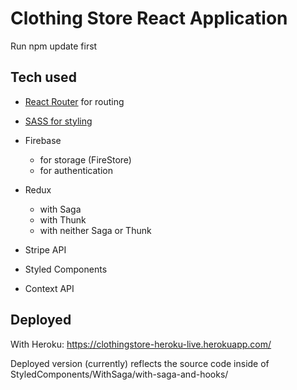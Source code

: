 # Clothing Store React Application
Run npm update first

## Tech used

- [React Router](https://v5.reactrouter.com/web/guides/quick-start) for routing 

- [SASS for styling](https://www.npmjs.com/package/sass) 

- Firebase
    - for storage (FireStore)
    - for authentication

- Redux
    - with Saga
    - with Thunk
    - with neither Saga or Thunk

- Stripe API

- Styled Components 

- Context API


## Deployed

With Heroku: https://clothingstore-heroku-live.herokuapp.com/ 

Deployed version (currently) reflects the source code inside of StyledComponents/WithSaga/with-saga-and-hooks/